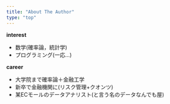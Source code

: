 ```yaml
---
title: "About The Author"
type: "top"
---
```

**interest**
- 数学(確率論，統計学)
- プログラミング(一応...)

**career**
- 大学院まで確率論＋金融工学
- 新卒で金融機関に(リスク管理+クオンツ)
- 某ECモールのデータアナリスト(と言う名のデータなんでも屋)